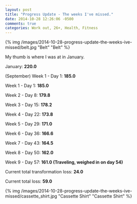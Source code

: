 ```yaml
---
layout: post
title: "Progress Update - The weeks I've missed."
date: 2014-10-28 12:26:06 -0500
comments: true
categories: Work out, 26+, Health, Fitness
---
```


{% img /images/2014-10-28-progress-update-the-weeks-ive-missed/belt.jpg "Belt" "Belt" %}

My thumb is where I was at in January.

January: <strong>220.0</strong>

(September) Week 1 - Day 1: <strong>185.0</strong>

Week 1 - Day 1: <strong>185.0</strong>

Week 2 - Day 8: <strong>179.8</strong>

Week 3 - Day 15: <strong>178.2</strong>

Week 4 - Day 22: <strong>173.8</strong>

Week 5 - Day 29: <strong>171.0</strong>

Week 6 - Day 36: <strong>166.6</strong>

Week 7 - Day 43: <strong>164.5</strong>

Week 8 - Day 50: <strong>162.0</strong>

Week 9 - Day 57: <strong>161.0 (Traveling, weighed in on day 54)</strong>

Current total transformation loss: <strong>24.0</strong>

Current total loss: <strong>59.0</strong>

{% img /images/2014-10-28-progress-update-the-weeks-ive-missed/cassette_shirt.jpg "Cassette Shirt" "Cassette Shirt" %}
